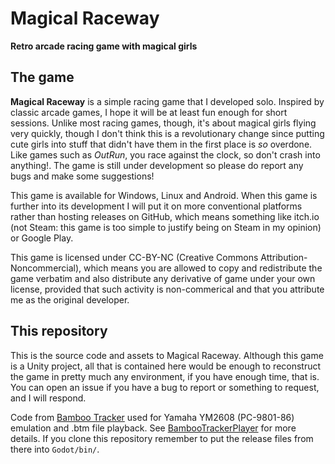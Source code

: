 # Magical Raceway
**Retro arcade racing game with magical girls**
## The game
**Magical Raceway** is a simple racing game that I developed solo. Inspired by classic arcade games, I hope it will be at least fun enough for short sessions. Unlike most racing games, though, it's about magical girls flying very quickly, though I don't think this is a revolutionary change since putting cute girls into stuff that didn't have them in the first place is *so* overdone. Like games such as *OutRun*, you race against the clock, so don't crash into anything!. The game is still under development so please do report any bugs and make some suggestions!

This game is available for Windows, Linux and Android. When this game is further into its development I will put it on more conventional platforms rather than hosting releases on GitHub, which means something like itch.io (not Steam: this game is too simple to justify being on Steam in my opinion) or Google Play.

This game is licensed under CC-BY-NC (Creative Commons Attribution-Noncommercial), which means you are allowed to copy and redistribute the game verbatim and also distribute any derivative of game under your own license, provided that such activity is non-commerical and that you attribute me as the original developer.
## This repository
This is the source code and assets to Magical Raceway. Although this game is a Unity project, all that is contained here would be enough to reconstruct the game in pretty much any environment, if you have enough time, that is. You can open an issue if you have a bug to report or something to request, and I will respond.

Code from [Bamboo Tracker](https://github.com/BambooTracker/BambooTracker) used for Yamaha YM2608 (PC-9801-86) emulation and .btm file playback. See [BambooTrackerPlayer](https://github.com/maxotaku11niku/BambooTrackerPlayer) for more details. If you clone this repository remember to put the release files from there into `Godot/bin/`.
